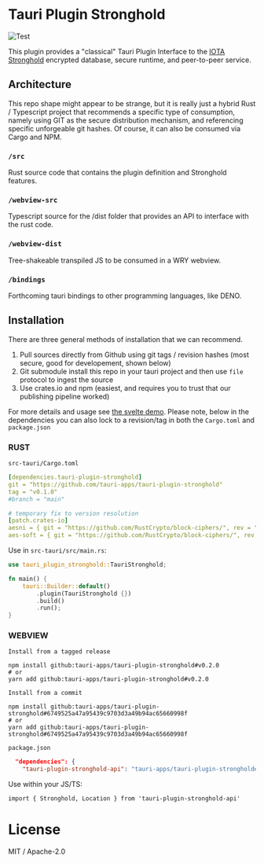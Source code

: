 # Tauri Plugin Stronghold
![Test](https://github.com/tauri-apps/tauri-plugin-stronghold/workflows/Test/badge.svg)

This plugin provides a "classical" Tauri Plugin Interface to the [IOTA Stronghold](https://github.com/iotaledger/stronghold.rs) encrypted database, secure runtime, and peer-to-peer service.

## Architecture
This repo shape might appear to be strange, but it is really just a hybrid Rust / Typescript project that recommends a specific type of consumption, namely using GIT as the secure distribution mechanism, and referencing specific unforgeable git hashes. Of course, it can also be consumed via Cargo and NPM.

### `/src`
Rust source code that contains the plugin definition and Stronghold features.

### `/webview-src`
Typescript source for the /dist folder that provides an API to interface with the rust code.

### `/webview-dist`
Tree-shakeable transpiled JS to be consumed in a WRY webview.

### `/bindings`
Forthcoming tauri bindings to other programming languages, like DENO.

## Installation
There are three general methods of installation that we can recommend.
1. Pull sources directly from Github using git tags / revision hashes (most secure, good for developement, shown below)
2. Git submodule install this repo in your tauri project and then use `file` protocol to ingest the source
3. Use crates.io and npm (easiest, and requires you to trust that our publishing pipeline worked)

For more details and usage see [the svelte demo](examples/svelte-app/src/App.svelte). Please note, below in the dependencies you can also lock to a revision/tag in both the `Cargo.toml` and `package.json`

### RUST
`src-tauri/Cargo.toml`
```yaml
[dependencies.tauri-plugin-stronghold]
git = "https://github.com/tauri-apps/tauri-plugin-stronghold"
tag = "v0.1.0"
#branch = "main"

# temporary fix to version resolution
[patch.crates-io]
aesni = { git = "https://github.com/RustCrypto/block-ciphers/", rev = "268dadc93df08928de3bc510ddf20aabfcc49435" }
aes-soft = { git = "https://github.com/RustCrypto/block-ciphers/", rev = "268dadc93df08928de3bc510ddf20aabfcc49435" }
```

Use in `src-tauri/src/main.rs`:
```rust
use tauri_plugin_stronghold::TauriStronghold;

fn main() {
    tauri::Builder::default()
        .plugin(TauriStronghold {})
        .build()
        .run();
}
```

### WEBVIEW
`Install from a tagged release`
```
npm install github:tauri-apps/tauri-plugin-stronghold#v0.2.0
# or
yarn add github:tauri-apps/tauri-plugin-stronghold#v0.2.0
```

`Install from a commit`
```
npm install github:tauri-apps/tauri-plugin-stronghold#6749525a47a95439c9703d3a49b94ac65660998f
# or
yarn add github:tauri-apps/tauri-plugin-stronghold#6749525a47a95439c9703d3a49b94ac65660998f
```

`package.json`
```json
  "dependencies": {
    "tauri-plugin-stronghold-api": "tauri-apps/tauri-plugin-stronghold#v0.2.0",
```

Use within your JS/TS:
```
import { Stronghold, Location } from 'tauri-plugin-stronghold-api'
```

# License
MIT / Apache-2.0
